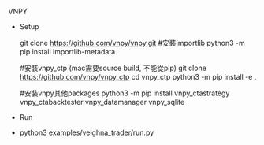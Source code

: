 VNPY
  * Setup

    git clone https://github.com/vnpy/vnpy.git
    #安裝importlib
    python3 -m pip install importlib-metadata
    
    #安裝vnpy_ctp (mac需要source build, 不能從pip)
    git clone https://github.com/vnpy/vnpy_ctp
    cd vnpy_ctp
    python3 -m pip install -e .
    
    #安裝vnpy其他packages
    python3 -m pip install vnpy_ctastrategy vnpy_ctabacktester vnpy_datamanager vnpy_sqlite
  * Run
  * python3 examples/veighna_trader/run.py
